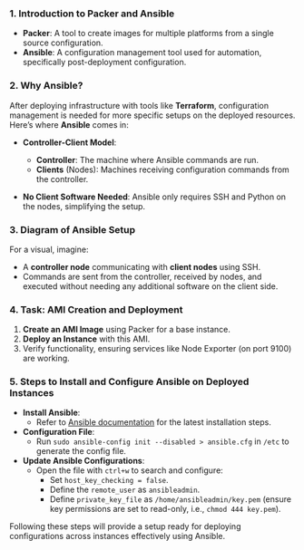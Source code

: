 
### 1. **Introduction to Packer and Ansible**

- **Packer**: A tool to create images for multiple platforms from a single source configuration.
- **Ansible**: A configuration management tool used for automation, specifically post-deployment configuration.

### 2. **Why Ansible?**

After deploying infrastructure with tools like **Terraform**, configuration management is needed for more specific setups on the deployed resources. Here’s where **Ansible** comes in:

- **Controller-Client Model**:
  - **Controller**: The machine where Ansible commands are run.
  - **Clients** (Nodes): Machines receiving configuration commands from the controller.

- **No Client Software Needed**: Ansible only requires SSH and Python on the nodes, simplifying the setup.

### 3. **Diagram of Ansible Setup**
For a visual, imagine:
   - A **controller node** communicating with **client nodes** using SSH.
   - Commands are sent from the controller, received by nodes, and executed without needing any additional software on the client side.

### 4. **Task: AMI Creation and Deployment**
   1. **Create an AMI Image** using Packer for a base instance.
   2. **Deploy an Instance** with this AMI.
   3. Verify functionality, ensuring services like Node Exporter (on port 9100) are working.

### 5. **Steps to Install and Configure Ansible on Deployed Instances**
   - **Install Ansible**:
     - Refer to [Ansible documentation](https://docs.ansible.com/) for the latest installation steps.
   - **Configuration File**:
     - Run `sudo ansible-config init --disabled > ansible.cfg` in `/etc` to generate the config file.
   - **Update Ansible Configurations**:
     - Open the file with `ctrl+w` to search and configure:
       - Set `host_key_checking = false`.
       - Define the `remote_user` as `ansibleadmin`.
       - Define `private_key_file` as `/home/ansibleadmin/key.pem` (ensure key permissions are set to read-only, i.e., `chmod 444 key.pem`).

Following these steps will provide a setup ready for deploying configurations across instances effectively using Ansible.
